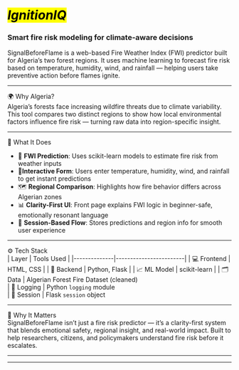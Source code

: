 <h1><mark><i>IgnitionIQ</i></mark></h1>
<h3>Smart fire risk modeling for climate-aware decisions</h3>

SignalBeforeFlame is a web-based Fire Weather Index (FWI) predictor built for Algeria’s two forest regions. It uses machine learning to forecast fire risk based on temperature, humidity, wind, and rainfall — helping users take preventive action before flames ignite.

---

🌍 Why Algeria?  
Algeria’s forests face increasing wildfire threats due to climate variability. This tool compares two distinct regions to show how local environmental factors influence fire risk — turning raw data into region-specific insight.

---

🧠 What It Does  
- 🔎 **FWI Prediction**: Uses scikit-learn models to estimate fire risk from weather inputs
- 🧮**Interactive Form**: Users enter temperature, humidity, wind, and rainfall to get instant predictions  
- 🗺️ **Regional Comparison**: Highlights how fire behavior differs across Algerian zones  
- 📊 **Clarity-First UI**: Front page explains FWI logic in beginner-safe, emotionally resonant language  
- 🧠 **Session-Based Flow**: Stores predictions and region info for smooth user experience

---

⚙️ Tech Stack  
| Layer        | Tools Used            |
|--------------|------------------------|
| 💻 Frontend   | HTML, CSS              |
| 🧠 Backend    | Python, Flask          |
| 📈 ML Model   | scikit-learn           |
| 🗂️ Data       | Algerian Forest Fire Dataset (cleaned)  
| 🧾 Logging    | Python `logging` module  
| 🔐 Session    | Flask `session` object  

---

🚀 Why It Matters  
SignalBeforeFlame isn’t just a fire risk predictor — it’s a clarity-first system that blends emotional safety, regional insight, and real-world impact. Built to help researchers, citizens, and policymakers understand fire risk before it escalates.

---



---


